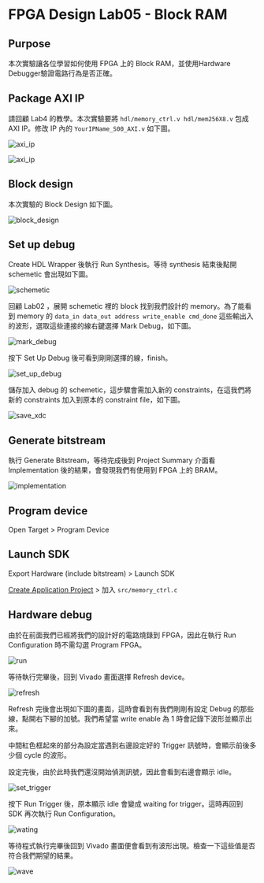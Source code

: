 FPGA Design Lab05 - Block RAM
=================
## Purpose

本次實驗讓各位學習如何使用 FPGA 上的 Block RAM，並使用Hardware Debugger驗證電路行為是否正確。

## Package AXI IP
請回顧 Lab4 的教學。本次實驗要將 `hdl/memory_ctrl.v hdl/mem256X8.v` 包成 AXI IP。修改 IP 內的 `YourIPName_S00_AXI.v` 如下圖。

![axi_ip](images/axi_ip_1.png)  

![axi_ip](images/axi_ip_2.png)  

## Block design

本次實驗的 Block Design 如下圖。

![block_design](images/block_design.png)

## Set up debug

 Create HDL Wrapper 後執行 Run Synthesis。等待 synthesis 結束後點開 schemetic 會出現如下圖。

![schemetic](images/schemetic.png)

回顧 Lab02 ，展開 schemetic 裡的 block 找到我們設計的 memory。為了能看到 memory 的 `data_in data_out address write_enable cmd_done` 這些輸出入的波形，選取這些連接的線右鍵選擇 Mark Debug，如下圖。

![mark_debug](images/mark_debug.png)

按下 Set Up Debug 後可看到剛剛選擇的線，finish。

![set_up_debug](images/set_up_debug.png)

儲存加入 debug 的 schemetic，這步驟會需加入新的 constraints，在這我們將新的 constraints 加入到原本的 constraint file，如下圖。

![save_xdc](images/save_xdc.png)


## Generate bitstream

執行 Generate Bitstream，等待完成後到 Project Summary 介面看 Implementation 後的結果，會發現我們有使用到 FPGA 上的 BRAM。

![implementation](images/implementation.png)

## Program device

Open Target > Program Device

## Launch SDK

Export Hardware (include bitstream) > Launch SDK

[Create Application Project](https://github.com/ncku-vlsilab/FPGA_Design/tree/master/Lab03/Lab3-1#step-6-write-a-hello-world-program) > 加入 `src/memory_ctrl.c`

## Hardware debug

由於在前面我們已經將我們的設計好的電路燒錄到 FPGA，因此在執行 Run Configuration 時不需勾選 Program FPGA。

![run](images/run.png)

等待執行完畢後，回到 Vivado 畫面選擇 Refresh device。

![refresh](images/refresh.png)

Refresh 完後會出現如下圖的畫面，這時會看到有我們剛剛有設定 Debug 的那些線，點開右下腳的加號。我們希望當 write enable 為 1 時會記錄下波形並顯示出來。

中間紅色框起來的部分為設定當遇到右邊設定好的 Trigger 訊號時，會顯示前後多少個 cycle 的波形。

設定完後，由於此時我們還沒開始偵測訊號，因此會看到右邊會顯示 idle。

![set_trigger](images/set_trigger.png)

按下 Run Trigger 後，原本顯示 idle 會變成 waiting for trigger。這時再回到 SDK 再次執行 Run Configuration。

![wating](images/waiting.png)

等待程式執行完畢後回到 Vivado 畫面便會看到有波形出現。檢查一下這些值是否符合我們期望的結果。

![wave](images/wave.png)
